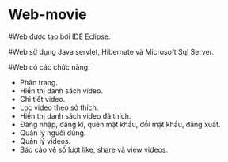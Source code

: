 # Web-movie

#Web được tạo bởi IDE Eclipse.

#Web sừ dụng Java servlet, Hibernate và Microsoft Sql Server.

#Web có các chức năng:
  - Phân trang.
  - Hiển thị danh sách video.
  - Chi tiết video.
  - Lọc video theo sở thích.
  - Hiển thị danh sách video đã thích.
  - Đăng nhập, đăng kí, quên mật khẩu, đổi mật khẩu, đăng xuất.
  - Quản lý người dùng.
  - Quản lý videos.
  - Báo cáo về số lượt like, share và view videos.

